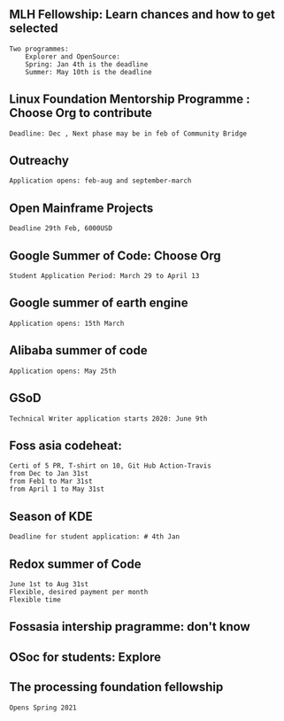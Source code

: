 ## MLH Fellowship: Learn chances and how to get selected
    Two programmes:
        Explorer and OpenSource:
        Spring: Jan 4th is the deadline
        Summer: May 10th is the deadline 

## Linux Foundation Mentorship Programme : Choose Org to contribute
    Deadline: Dec , Next phase may be in feb of Community Bridge

## Outreachy 
    Application opens: feb-aug and september-march

## Open Mainframe Projects
    Deadline 29th Feb, 6000USD

## Google Summer of Code: Choose Org
    Student Application Period: March 29 to April 13

## Google summer of earth engine
    Application opens: 15th March

## Alibaba summer of code 
    Application opens: May 25th

## GSoD 
    Technical Writer application starts 2020: June 9th

## Foss asia codeheat:
    Certi of 5 PR, T-shirt on 10, Git Hub Action-Travis
    from Dec to Jan 31st
    from Feb1 to Mar 31st
    from April 1 to May 31st

## Season of KDE
    Deadline for student application: # 4th Jan

## Redox summer of Code
    June 1st to Aug 31st
    Flexible, desired payment per month
    Flexible time

## Fossasia intership pragramme: don't know

## OSoc for students: Explore

## The processing foundation fellowship 
    Opens Spring 2021
